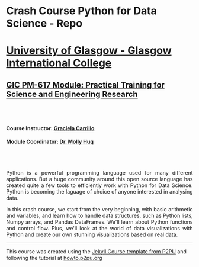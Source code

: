 # Crash Course Python for Data Science - Repo

# [University of Glasgow - Glasgow International College](www.glasgow.ac.uk/gic) 
## [GIC PM-617 Module: Practical Training for Science and Engineering Research](https://pathways.kaplaninternational.com/course/view.php?id=2879)

<br><br>

#### Course Instructor: [Graciela Carrillo](mailto:graciela.carrillo@kaplan.com?subject=[Intro_Python]%20Source%20Han%20Sans)
#### Module Coordinator: [Dr. Molly Huq](mailto:graciela.carrillo@kaplan.com?subject=[Intro_Python]%20Source%20Han%20Sans)

<br><br>

<p align="justify">
Python is a powerful programming language used for many different applications. But a huge community around this open source language has created quite a few tools to efficiently work with Python for Data Science. Python is becoming the laguage of choice of anyone interested in analysing data.
</p>

<p align="justify">
In this crash course, we start from the very beginning, with basic arithmetic and variables, and learn how to handle data structures, such as Python lists, Numpy arrays, and Pandas DataFrames. We'll learn about Python functions and control flow. Plus, we'll look at the world of data visualizations with Python and create our own stunning visualizations based on real data.
</p>
 
---

This course was created using the [Jekyll Course template from P2PU](http://github.com/p2pu/jekyll-course-template) and following the tutorial at [howto.p2pu.org](http://howto.p2pu.org)

